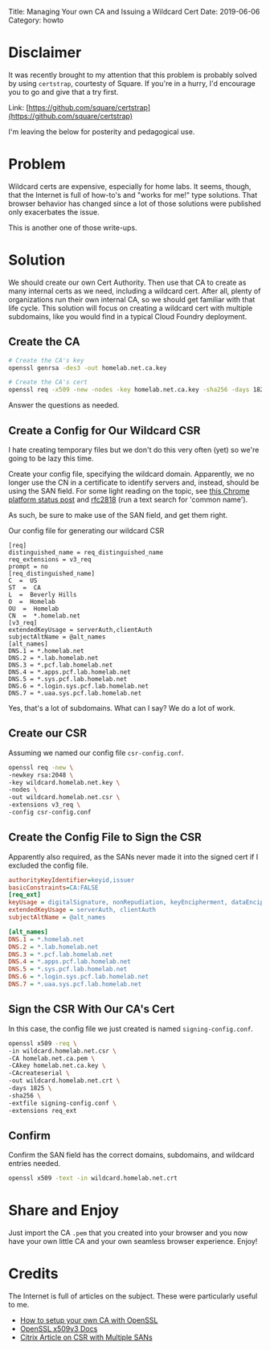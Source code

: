 Title: Managing Your own CA and Issuing a Wildcard Cert
Date: 2019-06-06
Category: howto

# Disclaimer
It was recently brought to my attention that this problem is probably solved by using `certstrap`, courtesty of Square. If you're in a hurry, I'd encourage you to go and give that a try first.

Link: [https://github.com/square/certstrap](https://github.com/square/certstrap)

I'm leaving the below for posterity and pedagogical use.

# Problem
Wildcard certs are expensive, especially for home labs. It seems, though, that the Internet is full of how-to's and "works for me!" type solutions. That browser behavior has changed since a lot of those solutions were published only exacerbates the issue.

This is another one of those write-ups.

# Solution
We should create our own Cert Authority. Then use that CA to create as many internal certs as we need, including a wildcard cert. After all, plenty of organizations run their own internal CA, so we should get familiar with that life cycle. This solution will focus on creating a wildcard cert with multiple subdomains, like you would find in a typical Cloud Foundry deployment.

## Create the CA

```sh
# Create the CA's key
openssl genrsa -des3 -out homelab.net.ca.key

# Create the CA's cert
openssl req -x509 -new -nodes -key homelab.net.ca.key -sha256 -days 1825 -out homelab.net.ca.pem
```

Answer the questions as needed.

## Create a Config for Our Wildcard CSR
I hate creating temporary files but we don't do this very often (yet) so we're going to be lazy this time.

Create your config file, specifying the wildcard domain. Apparently, we no longer use the CN in a certificate to identify servers and, instead, should be using the SAN field. For some light reading on the topic, see [this Chrome platform status post](https://www.chromestatus.com/feature/4981025180483584) and [rfc2818](https://tools.ietf.org/html/rfc2818) (run a text search for 'common name').

As such, be sure to make use of the SAN field, and get them right.

Our config file for generating our wildcard CSR
```
[req]
distinguished_name = req_distinguished_name
req_extensions = v3_req
prompt = no
[req_distinguished_name]
C  =  US
ST  =  CA
L  =  Beverly Hills
O  =  Homelab
OU  =  Homelab 
CN  =  *.homelab.net
[v3_req]
extendedKeyUsage = serverAuth,clientAuth
subjectAltName = @alt_names
[alt_names]
DNS.1 = *.homelab.net
DNS.2 = *.lab.homelab.net
DNS.3 = *.pcf.lab.homelab.net
DNS.4 = *.apps.pcf.lab.homelab.net
DNS.5 = *.sys.pcf.lab.homelab.net
DNS.6 = *.login.sys.pcf.lab.homelab.net
DNS.7 = *.uaa.sys.pcf.lab.homelab.net
```

Yes, that's a lot of subdomains. What can I say? We do a lot of work.

## Create our CSR

Assuming we named our config file `csr-config.conf`.
```sh
openssl req -new \
-newkey rsa:2048 \
-key wildcard.homelab.net.key \
-nodes \
-out wildcard.homelab.net.csr \
-extensions v3_req \
-config csr-config.conf
```

## Create the Config File to Sign the CSR

Apparently also required, as the SANs never made it into the signed cert if I excluded the config file.

```ini
authorityKeyIdentifier=keyid,issuer
basicConstraints=CA:FALSE
[req_ext]
keyUsage = digitalSignature, nonRepudiation, keyEncipherment, dataEncipherment
extendedKeyUsage = serverAuth, clientAuth
subjectAltName = @alt_names

[alt_names]
DNS.1 = *.homelab.net
DNS.2 = *.lab.homelab.net
DNS.3 = *.pcf.lab.homelab.net
DNS.4 = *.apps.pcf.lab.homelab.net
DNS.5 = *.sys.pcf.lab.homelab.net
DNS.6 = *.login.sys.pcf.lab.homelab.net
DNS.7 = *.uaa.sys.pcf.lab.homelab.net
```

## Sign the CSR With Our CA's Cert

In this case, the config file we just created is named `signing-config.conf`.
```sh
openssl x509 -req \
-in wildcard.homelab.net.csr \
-CA homelab.net.ca.pem \
-CAkey homelab.net.ca.key \
-CAcreateserial \
-out wildcard.homelab.net.crt \
-days 1825 \
-sha256 \
-extfile signing-config.conf \
-extensions req_ext
```

## Confirm

Confirm the SAN field has the correct domains, subdomains, and wildcard entries needed.
```sh
openssl x509 -text -in wildcard.homelab.net.crt
```

# Share and Enjoy

Just import the CA `.pem` that you created into your browser and you now have your own little CA and your own seamless browser experience. Enjoy!

# Credits
The Internet is full of articles on the subject. These were particularly useful to me.

* [How to setup your own CA with OpenSSL](https://gist.github.com/Soarez/9688998)
* [OpenSSL x509v3 Docs](https://www.openssl.org/docs/manmaster/man5/x509v3_config.html)
* [Citrix Article on CSR with Multiple SANs](https://support.citrix.com/article/CTX227983)
